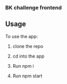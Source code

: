 ### BK challenge frontend


## Usage

To use the app:

1. clone the repo

2. cd into the  app

3. Run npm i

4. Run npm start